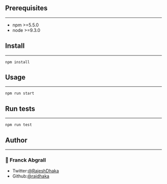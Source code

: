 ## **Prerequisites**
----
* npm >=5.5.0
* node >=9.3.0

## **Install**
----
```
npm install
```

## **Usage**
---

```
npm run start
```
## **Run tests**
---

```
npm run test
```

## **Author**
---
### 👤  Franck Abgrall

 * Twitter:[@RajeshDhaka](https://github.com/n1khilnick)
 * Github:[@rajdhaka](https://github.com/n1khilnick)





